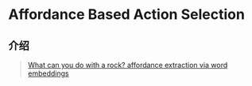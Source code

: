# Affordance Based Action Selection

## 介绍

> [What can you do with a rock? affordance extraction via word embeddings](https://arxiv.org/abs/1703.03429)



